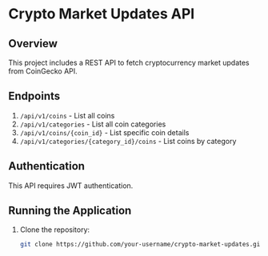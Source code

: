 # Crypto Market Updates API

## Overview

This project includes a REST API to fetch cryptocurrency market updates from CoinGecko API.

## Endpoints

1. `/api/v1/coins` - List all coins
2. `/api/v1/categories` - List all coin categories
3. `/api/v1/coins/{coin_id}` - List specific coin details
4. `/api/v1/categories/{category_id}/coins` - List coins by category

## Authentication

This API requires JWT authentication.

## Running the Application

1. Clone the repository:
   ```sh
   git clone https://github.com/your-username/crypto-market-updates.git
